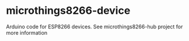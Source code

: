 # microthings8266-device
Arduino code for  ESP8266 devices. See microthings8266-hub project for more information
